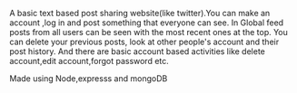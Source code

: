 A basic text based post sharing website(like twitter).You can make an account ,log in and post something that everyone can see.
In Global feed posts from all users can be seen with the most recent ones at the top. You can delete your previous posts, look at other people's account and their post history. And there are basic account based activities like delete account,edit account,forgot password etc.

Made using Node,expresss and mongoDB